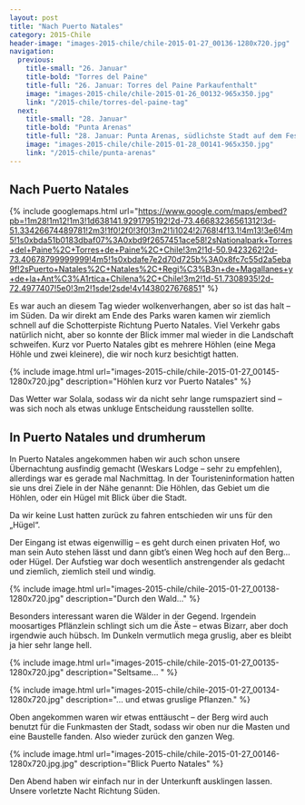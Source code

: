 ```yaml
---
layout: post
title: "Nach Puerto Natales"
category: 2015-Chile
header-image: "images-2015-chile/chile-2015-01-27_00136-1280x720.jpg"
navigation:
  previous:
    title-small: "26. Januar"
    title-bold: "Torres del Paine"
    title-full: "26. Januar: Torres del Paine Parkaufenthalt"
    image: "images-2015-chile/chile-2015-01-26_00132-965x350.jpg"
    link: "/2015-chile/torres-del-paine-tag"
  next:
    title-small: "28. Januar"
    title-bold: "Punta Arenas"
    title-full: "28. Januar: Punta Arenas, südlichste Stadt auf dem Festland"
    image: "images-2015-chile/chile-2015-01-28_00141-965x350.jpg"
    link: "/2015-chile/punta-arenas"
---
```

## Nach Puerto Natales

{% include googlemaps.html url="https://www.google.com/maps/embed?pb=!1m28!1m12!1m3!1d638141.9291795192!2d-73.46683236561312!3d-51.33426674489781!2m3!1f0!2f0!3f0!3m2!1i1024!2i768!4f13.1!4m13!3e6!4m5!1s0xbda51b0183dbaf07%3A0xbd9f2657451ace58!2sNationalpark+Torres+del+Paine%2C+Torres+de+Paine%2C+Chile!3m2!1d-50.9423262!2d-73.40678799999999!4m5!1s0xbdafe7e2d70d725b%3A0x8fc7c55d2a5eba9f!2sPuerto+Natales%2C+Natales%2C+Regi%C3%B3n+de+Magallanes+y+de+la+Ant%C3%A1rtica+Chilena%2C+Chile!3m2!1d-51.7308935!2d-72.4977407!5e0!3m2!1sde!2sde!4v1438027676851" %}

Es war auch an diesem Tag wieder wolkenverhangen, aber so ist das halt – im Süden. Da wir direkt am Ende des Parks waren kamen wir ziemlich schnell auf die Schotterpiste Richtung Puerto Natales. Viel Verkehr gabs natürlich nicht, aber so konnte der Blick immer mal wieder in die Landschaft schweifen. Kurz vor Puerto Natales gibt es mehrere Höhlen (eine Mega Höhle und zwei kleinere), die wir noch kurz besichtigt hatten.

{% include image.html url="images-2015-chile/chile-2015-01-27_00145-1280x720.jpg" description="Höhlen kurz vor Puerto Natales" %}

Das Wetter war Solala, sodass wir da nicht sehr lange rumspaziert sind – was sich noch als etwas unkluge Entscheidung rausstellen sollte.

## In Puerto Natales und drumherum

In Puerto Natales angekommen haben wir auch schon unsere Übernachtung ausfindig gemacht (Weskars Lodge – sehr zu empfehlen), allerdings war es gerade mal Nachmittag. In der Touristeninformation hatten sie uns drei Ziele in der Nähe genannt: Die Höhlen, das Gebiet um die Höhlen, oder ein Hügel mit Blick über die Stadt.

Da wir keine Lust hatten zurück zu fahren entschieden wir uns für den „Hügel“.

Der Eingang ist etwas eigenwillig – es geht durch einen privaten Hof, wo man sein Auto stehen lässt und dann gibt’s einen Weg hoch auf den Berg… oder Hügel. Der Aufstieg war doch wesentlich anstrengender als gedacht und ziemlich, ziemlich steil und windig.

{% include image.html url="images-2015-chile/chile-2015-01-27_00138-1280x720.jpg" description="Durch den Wald..." %}

Besonders interessant waren die Wälder in der Gegend. Irgendein moosartiges Pflänzlein schlingt sich um die Äste – etwas Bizarr, aber doch irgendwie auch hübsch. Im Dunkeln vermutlich mega gruslig, aber es bleibt ja hier sehr lange hell.

{% include image.html url="images-2015-chile/chile-2015-01-27_00135-1280x720.jpg" description="Seltsame... " %}

{% include image.html url="images-2015-chile/chile-2015-01-27_00134-1280x720.jpg" description="... und etwas gruslige Pflanzen." %}

Oben angekommen waren wir etwas enttäuscht – der Berg wird auch benutzt für die Funkmasten der Stadt, sodass wir oben nur die Masten und eine Baustelle fanden. Also wieder zurück den ganzen Weg.

{% include image.html url="images-2015-chile/chile-2015-01-27_00146-1280x720.jpg.jpg" description="Blick Puerto Natales" %}

Den Abend haben wir einfach nur in der Unterkunft ausklingen lassen. Unsere vorletzte Nacht Richtung Süden.
